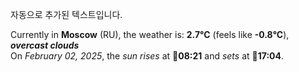 
자동으로 추가된 텍스트입니다.

<!--START_SECTION:weather:moscow-->
Currently in **Moscow** (RU), the weather is: **2.7°C** (feels like **-0.8°C**), ***overcast clouds***<br/>
On *February 02, 2025*, the *sun rises* at 🌅**08:21** and *sets* at 🌇**17:04**.
<!--END_SECTION:weather-->
